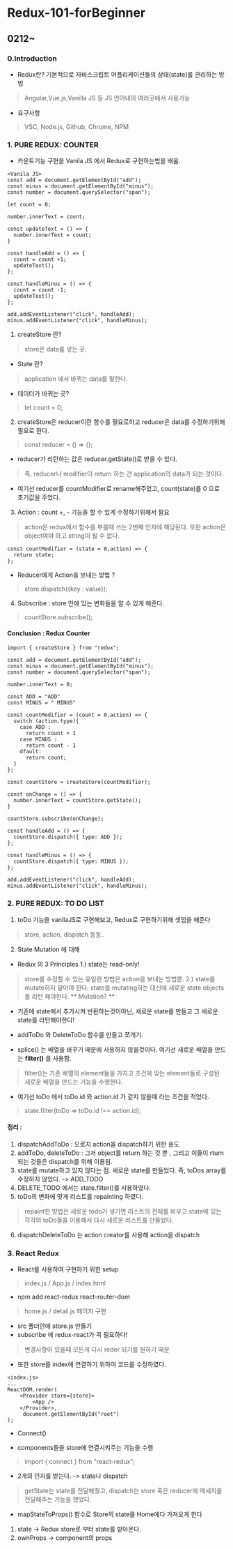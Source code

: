 # Redux-101-forBeginner

## 0212~
### 0.Introduction
* Redux란? 기본적으로 자바스크립트 어플리케이션들의 상태(state)를 관리하는 방법
> Angular,Vue.js,Vanilla JS 등 JS 언어내의 여러곳에서 사용가능
* 요구사항
> VSC, Node.js, Github, Chrome, NPM

### 1. PURE REDUX: COUNTER
* 카운트기능 구현을 Vanila JS 에서 Redux로 구현하는법을 배움.
```
<Vanila JS>
const add = document.getElementById("add");
const minus = document.getElementById("minus");
const number = document.querySelector("span");

let count = 0;

number.innerText = count;

const updateText = () => {
  number.innerText = count;
}

const handleAdd = () => {
  count = count +1;
  updateText();
};

const handleMinus = () => {
  count = count -1;
  updateText();
};

add.addEventListener("click", handleAdd);
minus.addEventListener("click", handleMinus);
```

1. createStore 란?
> store은 data를 넣는 곳.
* State 란?
> application 에서 바뀌는 data를 말한다.
* 데이터가 바뀌는 곳?
> let count = 0;
2. createStore은 reducer이란 함수를 필요로하고 reducer은 data를 수정하기위해 필요로 한다.
> const reducer = () => {};
* reducer가 리턴하는 값은 reducer.getState()로 받을 수 있다.
> 즉, reducer나 modifier이 return 하는 건 application의 data가 되는 것이다.
* 여기선 reducer를 countModifier로 rename해주었고, count(state)를 0 으로 초기값을 주었다.
3. Action : count +, - 기능을 할 수 있게 수정하기위해서 필요
> action은 redux에서 함수를 부를때 쓰는 2번째 인자에 해당된다. 또한 action은 object여야 하고 string이 될 수 없다.
```
const countModifier = (state = 0,action) => {
  return state;
};
```
* Reducer에게 Action을 보내는 방법 ?
> store.dispatch({key : value});

4. Subscribe : store 안에 있는 변화들을 알 수 있게 해준다.
> countStore.subscribe();

#### Conclusion : Redux Counter
```
import { createStore } from "redux";

const add = document.getElementById("add");
const minus = document.getElementById("minus");
const number = document.querySelector("span");

number.innerText = 0;

const ADD = "ADD"
const MINUS = " MINUS"

const countModifier = (count = 0,action) => {
  switch (action.type){
    case ADD :
      return count + 1
    case MINUS : 
      return count - 1
    dfault:
      return count;
  }
};

const countStore = createStore(countModifier);

const onChange = () => {
  number.innerText = countStore.getState();
}

countStore.subscribe(onChange);

const handleAdd = () => {
  countStore.dispatch({ type: ADD });
};

const handleMinus = () => {
  countStore.dispatch({ type: MINUS });
};

add.addEventListener("click", handleAdd);
minus.addEventListener("click", handleMinus);
```
### 2. PURE REDUX: TO DO LIST
1. toDo 기능을 vanilaJS로 구현해보고, Redux로 구현하기위해 셋업을 해준다
> store, action, dispatch 등등..
2. State Mutation 에 대해

* Redux 의 3 Principles
1.) state는 read-only!
> store를 수정할 수 있는 유일한 방법은 action을 보내는 방법뿐.
2.) state를 mutate하지 말아야 한다.
> state를 mutating하는 대신에 새로운 state objects를 리턴 해야한다.
** Mutation? **
- 기존에 state에서 추가시켜 반환하는것이아닌, 새로운 state를 만들고 그 새로운 state를 리턴해야한다!

* addToDo 와 DeleteToDo 함수를 만들고 쪼개기.

* splice() 는 배열을 바꾸기 때문에 사용하지 않을것이다. 여기선 새로운 배열을 만드는 **filter()** 를 사용함.
> filter()는 기존 배열의 element들을 가지고 조건에 맞는 element들로 구성된 새로운 배열을 만드는 기능을 수행한다.
* 여기선 toDo 에서 toDo.id 와 action.id 가 같지 않을때 라는 조건을 적었다.
> state.filter(toDo => toDo.id !== action.id);

#### 정리 :
1) dispatchAddToDo : 오로지 action을 dispatch하기 위한 용도
2) addToDo, deleteToDo : 그저 object를 return 하는 것 뿐 , 그리고 이들이 rturn 되는 것들은 dispatch를 위해 이용됨.
3) state를 mutate하고 있지 않다는 점. 새로운 state를 만들었다. 즉, toDos array를 수정하지 않았다.  -> ADD_TODO
4) DELETE_TODO 에서는 state.filter()를 사용하였다.
5) toDo의 변화에 맞게 리스트를 repainting 하였다.
> repaint한 방법은 새로운 todo가 생기면 리스트의 전체를 비우고 state에 있는 각각의 toDo들을 이용해서 다시 새로운 리스트를 만들었다.
6) dispatchDeleteToDo 는 action creator를 사용해 action을 dispatch

### 3. React Redux
* React를 사용하여 구현하기 위한 setup
> index.js / App.js / index.html
* npm add react-redux react-router-dom
> home.js / detail.js 페이지 구현
* src 폴더안에 store.js 만들기
* subscribe 에 redux-react가 꼭 필요하다!
> 변경사항이 있을때 모든게 다시 reder 되기를 원하기 때문
* 또한 store를 index에 연결하기 위하여 코드를 수정하였다.
```
<index.js>
...
ReactDOM.render(
    <Provider store={store}>
        <App />
    </Provider>,
     document.getElementById("root")
);
```
* Connect()
- components들을 store에 연결시켜주는 기능을 수행
> import { connect } from "react-redux";
- 2개의 인자를 받는다. -> state나 dispatch
> getState는 state를 전달해줬고, dispatch는 store 혹은 reducer에 메세지를 전달해주는 기능을 했었다.
- mapStateToProps() 함수로 Store의 state를 Home에다 가져오게 한다
1. state -> Redux store로 부터 state를 받아온다.
2. ownProps -> component의 props
